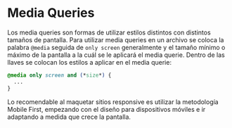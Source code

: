 # Media Queries

Los media queries son formas de utilizar estilos distintos con distintos tamaños de pantalla. Para utilizar media queries en un archivo se coloca la palabra `@media` seguida de `only screen` generalmente y el tamaño mínimo o máximo de la pantalla a la cuál se le aplicará el media querie. Dentro de las llaves se colocan los estilos a aplicar en el media querie:

~~~css
@media only screen and (*size*) {
  ...
}
~~~

Lo recomendable al maquetar sitios responsive es utilizar la metodología Mobile First, empezando con el diseño para dispositivos móviles e ir adaptando a medida que crece la pantalla.
